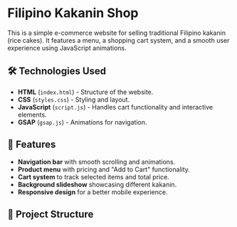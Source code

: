 # Filipino Kakanin Shop

This is a simple e-commerce website for selling traditional Filipino kakanin (rice cakes). It features a menu, a shopping cart system, and a smooth user experience using JavaScript animations.

## 🛠 Technologies Used
- **HTML** (`index.html`) - Structure of the website.
- **CSS** (`styles.css`) - Styling and layout.
- **JavaScript** (`script.js`) - Handles cart functionality and interactive elements.
- **GSAP** (`gsap.js`) - Animations for navigation.

## 🚀 Features
- **Navigation bar** with smooth scrolling and animations.
- **Product menu** with pricing and "Add to Cart" functionality.
- **Cart system** to track selected items and total price.
- **Background slideshow** showcasing different kakanin.
- **Responsive design** for a better mobile experience.

## 📂 Project Structure
